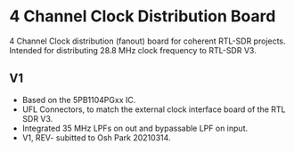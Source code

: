 # 4 Channel Clock Distribution Board
4 Channel Clock distribution (fanout) board for coherent RTL-SDR projects.
Intended for distributing 28.8 MHz clock frequency to RTL-SDR V3.

## V1
- Based on the 5PB1104PGxx IC.
- UFL Connectors, to match the external clock interface board of the RTL SDR V3.
- Integrated 35 MHz LPFs on out and bypassable LPF on input.
- V1, REV- subitted to Osh Park 20210314.
